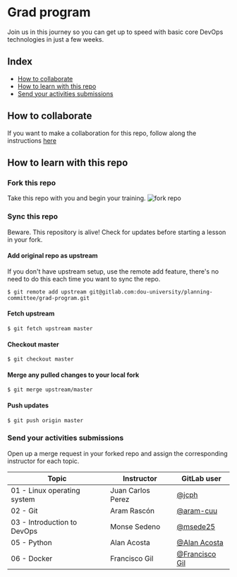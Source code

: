 # Grad program
Join us in this journey so you can get up to speed with basic core DevOps technologies in just a few weeks.

## Index
- [How to collaborate](#how-to-collaborate)
- [How to learn with this repo](#how-to-learn-with-this-repo)
- [Send your activities submissions](#send-you-activities-submissions)

## How to collaborate
If you want to make a collaboration for this repo, follow along the instructions [here](./collaborate.md)

## How to learn with this repo
### Fork this repo
Take this repo with you and begin your training.
![fork repo](docs/fork-repo.png "Fork repo")

### Sync this repo
Beware. This repository is alive! Check for updates before starting a lesson in your fork.

#### Add original repo as upstream
If you don't have upstream setup, use the remote add feature, there's no need to do this each time you want to sync the repo.
```Shell
$ git remote add upstream git@gitlab.com:dou-university/planning-committee/grad-program.git
```

#### Fetch upstream
```shell
$ git fetch upstream master
```

#### Checkout master
```shell
$ git checkout master
```

#### Merge any pulled changes to your local fork
```shell
$ git merge upstream/master
```

#### Push updates
```shell
$ git push origin master
```

### Send your activities submissions
Open up a merge request in your forked repo and assign the corresponding instructor for each topic.

| Topic | Instructor | GitLab user |
| ----------- |-------------| -------|
| 01 - Linux operating system   | Juan Carlos Perez | [@jcph](https://gitlab.com/jcph) |
| 02 - Git   | Aram Rascón | [@aram-cuu](https://gitlab.com/aram-cuu) |
| 03 - Introduction to DevOps | Monse Sedeno | [@msede25](https://gitlab.com/msede25)|
| 05 - Python | Alan Acosta | [@Alan Acosta](https://gitlab.com/alan-mas)|
| 06 - Docker | Francisco Gil | [@Francisco Gil](https://gitlab.com/franciscogil)|
